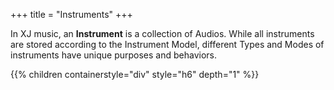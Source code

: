 +++
title = "Instruments"
+++


In XJ music, an **Instrument** is a collection of Audios. While all instruments are stored according to the Instrument Model, different Types and Modes of instruments have unique purposes and behaviors.

{{% children containerstyle="div" style="h6" depth="1" %}}
